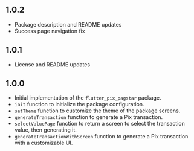 ## 1.0.2
- Package description and README updates
- Success page navigation fix

## 1.0.1
- License and README updates

## 1.0.0

- Initial implementation of the `flutter_pix_pagstar` package.
- `init` function to initialize the package configuration.
- `setTheme` function to customize the theme of the package screens.
- `generateTransaction` function to generate a Pix transaction.
- `selectValuePage` function to return a screen to select the transaction value, then generating it.
- `generateTransactionWithScreen` function to generate a Pix transaction with a customizable UI.
